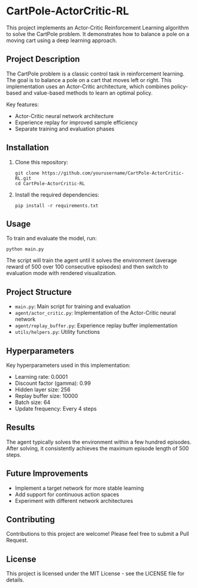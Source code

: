 # CartPole-ActorCritic-RL

This project implements an Actor-Critic Reinforcement Learning algorithm to solve the CartPole problem. It demonstrates how to balance a pole on a moving cart using a deep learning approach.

## Project Description

The CartPole problem is a classic control task in reinforcement learning. The goal is to balance a pole on a cart that moves left or right. This implementation uses an Actor-Critic architecture, which combines policy-based and value-based methods to learn an optimal policy.

Key features:
- Actor-Critic neural network architecture
- Experience replay for improved sample efficiency
- Separate training and evaluation phases

## Installation

1. Clone this repository:
   ```
   git clone https://github.com/yourusername/CartPole-ActorCritic-RL.git
   cd CartPole-ActorCritic-RL
   ```

2. Install the required dependencies:
   ```
   pip install -r requirements.txt
   ```

## Usage

To train and evaluate the model, run:

```
python main.py
```

The script will train the agent until it solves the environment (average reward of 500 over 100 consecutive episodes) and then switch to evaluation mode with rendered visualization.

## Project Structure

- `main.py`: Main script for training and evaluation
- `agent/actor_critic.py`: Implementation of the Actor-Critic neural network
- `agent/replay_buffer.py`: Experience replay buffer implementation
- `utils/helpers.py`: Utility functions

## Hyperparameters

Key hyperparameters used in this implementation:

- Learning rate: 0.0001
- Discount factor (gamma): 0.99
- Hidden layer size: 256
- Replay buffer size: 10000
- Batch size: 64
- Update frequency: Every 4 steps

## Results

The agent typically solves the environment within a few hundred episodes. After solving, it consistently achieves the maximum episode length of 500 steps.

## Future Improvements

- Implement a target network for more stable learning
- Add support for continuous action spaces
- Experiment with different network architectures

## Contributing

Contributions to this project are welcome! Please feel free to submit a Pull Request.

## License

This project is licensed under the MIT License - see the LICENSE file for details.